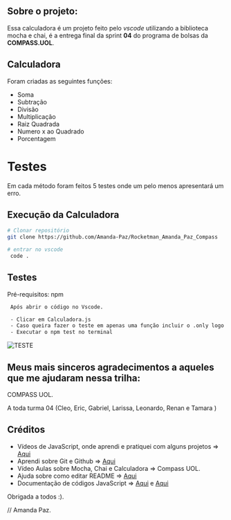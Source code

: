 ## Sobre o projeto:

Essa calculadora é um projeto feito pelo <i>vscode</i> utilizando a biblioteca mocha e chai, é a entrega final da sprint <b>04</b> do programa de bolsas da <b>COMPASS.UOL</b>.

## Calculadora 

Foram criadas as seguintes funções: 

 - Soma
 - Subtração 
 - Divisão 
 - Multiplicação
 - Raiz Quadrada
 - Numero x ao Quadrado
 - Porcentagem

# Testes

Em cada método foram feitos 5 testes onde um pelo menos apresentará um erro. 


 ## Execução da Calculadora 


```bash
# Clonar repositório
git clone https://github.com/Amanda-Paz/Rocketman_Amanda_Paz_Compass

# entrar no vscode
 code .
```

## Testes

Pré-requisitos: npm 

```bash
 Após abrir o código no Vscode. 

 - Clicar em Calculadora.js
 - Caso queira fazer o teste em apenas uma função incluir o .only logo após o it. 
 - Executar o npm test no terminal 
```


![TESTE](https://media.discordapp.net/attachments/969607335901298801/1004768452340350976/TEste.png)




## Meus mais sinceros agradecimentos a aqueles que me ajudaram nessa trilha:

COMPASS UOL. 

A toda turma 04 (Cleo, Eric, Gabriel, Larissa, Leonardo, Renan e Tamara )

## Créditos

- Vídeos de JavaScript, onde aprendi e pratiquei com alguns projetos => [Aqui](https://www.youtube.com/watch?v=i6Oi-YtXnAU&ab_channel=DevAprender)
- Aprendi sobre Git e Github => [Aqui](https://www.youtube.com/watch?v=UBAX-13g8OM&feature=emb_title&ab_channel=RafaellaBallerini)
- Vídeo Aulas sobre Mocha, Chai e Calculadora => Compass UOL. 
- Ajuda sobre como editar README => [Aqui](https://www.youtube.com/watch?time_continue=109&v=jIa8R69pKh8&feature=emb_title&ab_channel=DevSuperior) 
- Documentação de códigos JavaScript => [Aqui](https://developer.mozilla.org/pt-BR/) e [Aqui](https://www.w3schools.com/jsref/) 

Obrigada a todos :).


// Amanda Paz.








